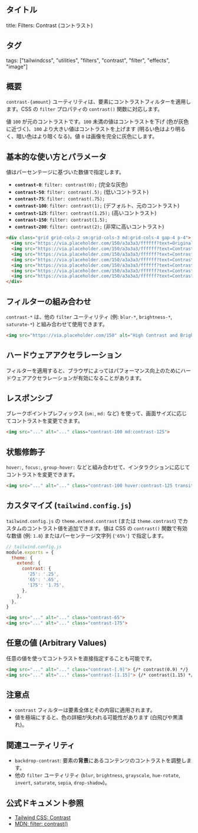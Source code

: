 ## タイトル
title: Filters: Contrast (コントラスト)

## タグ
tags: ["tailwindcss", "utilities", "filters", "contrast", "filter", "effects", "image"]

## 概要
`contrast-{amount}` ユーティリティは、要素にコントラストフィルターを適用します。CSS の `filter` プロパティの `contrast()` 関数に対応します。

値 `100` が元のコントラストです。`100` 未満の値はコントラストを下げ (色が灰色に近づく)、`100` より大きい値はコントラストを上げます (明るい色はより明るく、暗い色はより暗くなる)。値 `0` は画像を完全に灰色にします。

## 基本的な使い方とパラメータ

値はパーセンテージに基づいた数値で指定します。

*   **`contrast-0`**: `filter: contrast(0);` (完全な灰色)
*   **`contrast-50`**: `filter: contrast(.5);` (低いコントラスト)
*   **`contrast-75`**: `filter: contrast(.75);`
*   **`contrast-100`**: `filter: contrast(1);` (デフォルト、元のコントラスト)
*   **`contrast-125`**: `filter: contrast(1.25);` (高いコントラスト)
*   **`contrast-150`**: `filter: contrast(1.5);`
*   **`contrast-200`**: `filter: contrast(2);` (非常に高いコントラスト)

```html
<div class="grid grid-cols-2 sm:grid-cols-3 md:grid-cols-4 gap-4 p-4">
  <img src="https://via.placeholder.com/150/a3a3a3/ffffff?text=Original" alt="Original" class="contrast-100 rounded-lg">
  <img src="https://via.placeholder.com/150/a3a3a3/ffffff?text=Contrast+75" alt="Contrast 75" class="contrast-75 rounded-lg">
  <img src="https://via.placeholder.com/150/a3a3a3/ffffff?text=Contrast+50" alt="Contrast 50" class="contrast-50 rounded-lg">
  <img src="https://via.placeholder.com/150/a3a3a3/ffffff?text=Contrast+0" alt="Contrast 0" class="contrast-0 rounded-lg">
  <img src="https://via.placeholder.com/150/a3a3a3/ffffff?text=Contrast+125" alt="Contrast 125" class="contrast-125 rounded-lg">
  <img src="https://via.placeholder.com/150/a3a3a3/ffffff?text=Contrast+150" alt="Contrast 150" class="contrast-150 rounded-lg">
  <img src="https://via.placeholder.com/150/a3a3a3/ffffff?text=Contrast+200" alt="Contrast 200" class="contrast-200 rounded-lg">
</div>
```

## フィルターの組み合わせ

`contrast-*` は、他の `filter` ユーティリティ (例: `blur-*`, `brightness-*`, `saturate-*`) と組み合わせて使用できます。

```html
<img src="https://via.placeholder.com/150" alt="High Contrast and Bright" class="contrast-150 brightness-110 rounded-lg">
```

## ハードウェアアクセラレーション

フィルターを適用すると、ブラウザによってはパフォーマンス向上のためにハードウェアアクセラレーションが有効になることがあります。

## レスポンシブ

ブレークポイントプレフィックス (`sm:`, `md:` など) を使って、画面サイズに応じてコントラストを変更できます。

```html
<img src="..." alt="..." class="contrast-100 md:contrast-125">
```

## 状態修飾子

`hover:`, `focus:`, `group-hover:` などと組み合わせて、インタラクションに応じてコントラストを変更できます。

```html
<img src="..." alt="..." class="contrast-100 hover:contrast-125 transition duration-300">
```

## カスタマイズ (`tailwind.config.js`)

`tailwind.config.js` の `theme.extend.contrast` (または `theme.contrast`) でカスタムのコントラスト値を追加できます。値は CSS の `contrast()` 関数で有効な数値 (例: `1.8`) またはパーセンテージ文字列 (`'65%'`) で指定します。

```javascript
// tailwind.config.js
module.exports = {
  theme: {
    extend: {
      contrast: {
        '25': '.25',
        '65': '.65',
        '175': '1.75',
      },
    },
  },
}
```

```html
<img src="..." alt="..." class="contrast-65">
<img src="..." alt="..." class="contrast-175">
```

## 任意の値 (Arbitrary Values)

任意の値を使ってコントラストを直接指定することも可能です。

```html
<img src="..." alt="..." class="contrast-[.9]"> {/* contrast(0.9) */}
<img src="..." alt="..." class="contrast-[1.15]"> {/* contrast(1.15) */}
```

## 注意点

*   `contrast` フィルターは要素全体とその内容に適用されます。
*   値を極端にすると、色の詳細が失われる可能性があります (白飛びや黒潰れ)。

## 関連ユーティリティ

*   `backdrop-contrast`: 要素の**背景**にあるコンテンツのコントラストを調整します。
*   他の `filter` ユーティリティ (`blur`, `brightness`, `grayscale`, `hue-rotate`, `invert`, `saturate`, `sepia`, `drop-shadow`)。

## 公式ドキュメント参照
*   [Tailwind CSS: Contrast](https://tailwindcss.com/docs/contrast)
*   [MDN: filter: contrast()](https://developer.mozilla.org/en-US/docs/Web/CSS/filter-function/contrast)